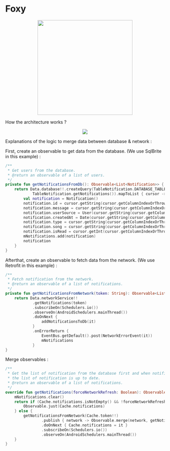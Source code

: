 # Foxy

<p align="center"><img height="300" width="300" src="https://lh5.googleusercontent.com/m_eTAAr0KGS_BLBBraVwYepb_rHPB0-qQb5TjtXKukqEmEQv6BkherAWM7bD2H5nXySOfFS3m2punz4=w1920-h943" /></p>

How the architecture works ?

<p align="center"><img src="https://preview.ibb.co/fBWmLQ/remirenard_clean_architecture.jpg" /></p>

Explanations of the logic to merge data between database & network :

First, create an observable to get data from the database. (We use SqlBrite in this example) :

```kotlin
/**
 * Get users from the database.
 * @return an observable of a list of users.
 */
private fun getNotificationsFromDb(): Observable<List<Notification>> {
    return Data.database!!.createQuery(TableNotification.DATABASE_TABLE_NAME,
            TableNotification.getNotifications()).mapToList { cursor ->
        val notification = Notification()
        notification.id = cursor.getString(cursor.getColumnIndexOrThrow(TableNotification.TABLE_NOTIFICATION_ID))
        notification.message = cursor.getString(cursor.getColumnIndexOrThrow(TableNotification.TABLE_NOTIFICATION_MESSAGE))
        notification.userSource = User(cursor.getString(cursor.getColumnIndexOrThrow(TableNotification.TABLE_NOTIFICATION_USERNAME)))
        notification.createdAt = Date(cursor.getString(cursor.getColumnIndexOrThrow(TableNotification.TABLE_NOTIFICATION_CREATED_AT)).toLong())
        notification.type = cursor.getString(cursor.getColumnIndexOrThrow(TableNotification.TABLE_NOTIFICATION_TYPE))
        notification.song = cursor.getString(cursor.getColumnIndexOrThrow(TableNotification.TABLE_NOTIFICATION_SONG))
        notification.isRead = cursor.getInt(cursor.getColumnIndexOrThrow(TableNotification.TABLE_NOTIFICATION_IS_READ)) == 1
        mNotifications.add(notification)
        notification
    }
}
```



Afterthat, create an observable to fetch data from the network. (We use Retrofit in this example) :

```kotlin
/**
 * Fetch notification from the network.
 * @return an observable of a list of notifications.
 */
private fun getNotificationsFromNetwork(token: String): Observable<List<Notification>> {
    return Data.networkService!!
            .getNotifications(token)
            .subscribeOn(Schedulers.io())
            .observeOn(AndroidSchedulers.mainThread())
            .doOnNext {
                addNotificationsToDb(it)
            }
            .onErrorReturn {
                EventBus.getDefault().post(NetworkErrorEvent(it))
                mNotifications
            }
}
```

Merge observables :

```kotlin
/**
 * Get the list of notification from the database first and when notifications from the network are fetched,
 * the list of notification is up to date.
 * @return an observable of a list of notifications.
 */
override fun getNotifications(forceNetworkRefresh: Boolean): Observable<List<Notification>> {
    mNotifications.clear()
    return if (Cache.notifications.isNotEmpty() && !forceNetworkRefresh) {
        Observable.just(Cache.notifications)
    } else {
        getNotificationsFromNetwork(Cache.token!!)
                .publish { network -> Observable.merge(network, getNotificationsFromDb().takeUntil(network)) }
                .doOnNext { Cache.notifications = it }
                .subscribeOn(Schedulers.io())
                .observeOn(AndroidSchedulers.mainThread())
    }
}
```
